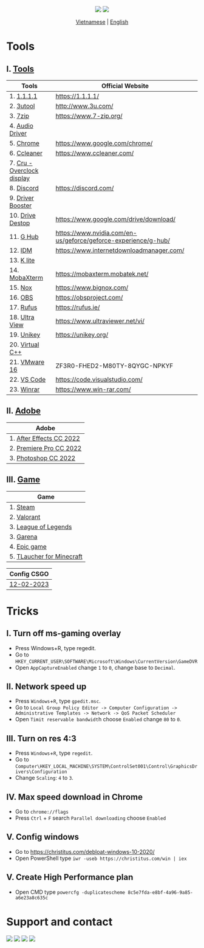 <!-- <p align="center">
	<img src="https://github-readme-stats.vercel.app/api/pin/?username=ngnducnhat&repo=tools-and-tricks">
</p> -->

<p align="center">
    <img src="https://img.shields.io/github/forks/ngnducnhat/tools-and-tricks?style=flat-square">
    <img src="https://img.shields.io/github/stars/ngnducnhat/tools-and-tricks?color=yellow&style=flat-square">
    
</p>
<p align="center">
    <a href="./README_VI.MD">Vietnamese</a>
    |
    <a href="./README.MD">English</a>
</p>

# Tools

## I. [Tools](https://github.com/ngnducnhat/tools-and-tricks/releases/tag/tools)

| Tools                                                                                                                                        | Official Website                                               |
| -------------------------------------------------------------------------------------------------------------------------------------------- | -------------------------------------------------------------- |
| 1. [1.1.1.1](https://github.com/ngnducnhat/tools-and-tricks/releases/download/tools/Cloudflare_WARP_Release-x64.msi)                         | https://1.1.1.1/                                               |
| 2. [3utool](https://github.com/ngnducnhat/tools-and-tricks/releases/download/tools/3uTools_v2.63.003_Setup.exe)                              | http://www.3u.com/                                             |
| 3. [7zip](https://github.com/ngnducnhat/tools-and-tricks/releases/download/tools/7zip.exe)                                                   | https://www.7-zip.org/                                         |
| 4. [Audio Driver](https://github.com/ngnducnhat/tools-and-tricks/releases/download/tools/Audio_Realtek_6.0.1.8378_W10x64_A.zip)              |                                                                |
| 5. [Chrome](https://github.com/ngnducnhat/tools-and-tricks/releases/download/tools/ChromeSetup.exe)                                          | https://www.google.com/chrome/                                 |
| 6. [Ccleaner](https://github.com/ngnducnhat/tools-and-tricks/releases/download/tools/ccsetup609.exe)                                         | https://www.ccleaner.com/                                      |
| 7. [Cru - Overclock display](https://github.com/ngnducnhat/tools-and-tricks/releases/download/tools/cru-1.5.2.rar)                           |                                                                |
| 8. [Discord](https://github.com/ngnducnhat/tools-and-tricks/releases/download/tools/DiscordSetup.exe)                                        | https://discord.com/                                           |
| 9. [Driver Booster](https://github.com/ngnducnhat/tools-and-tricks/releases/download/tools/Driver.Booster.9.2.0.178.rar)                     |                                                                |
| 10. [Drive Destop](https://github.com/ngnducnhat/tools-and-tricks/releases/download/tools/GoogleDriveSetup.exe)                              | https://www.google.com/drive/download/                         |
| 11. [G Hub](https://github.com/ngnducnhat/tools-and-tricks/releases/download/tools/lghub_installer.exe)                                      | https://www.nvidia.com/en-us/geforce/geforce-experience/g-hub/ |
| 12. [IDM](https://github.com/ngnducnhat/tools-and-tricks/releases/download/tools/IDM.Retail.v6.41.build.6.incl.Patcher_LinkNeverDie.Com.rar) | https://www.internetdownloadmanager.com/                       |
| 13. [K lite](https://github.com/ngnducnhat/tools-and-tricks/releases/download/tools/k-lite-codec-pack-full_1730.exe)                         |                                                                |
| 14. [MobaXterm](https://github.com/ngnducnhat/tools-and-tricks/releases/download/tools/MobaXterm_Installer_v21.5.zip)                        | https://mobaxterm.mobatek.net/                                 |
| 15. [Nox](https://github.com/ngnducnhat/tools-and-tricks/releases/download/tools/nox_setup_v7.0.5.0_full_intl.exe)                           | https://www.bignox.com/                                        |
| 16. [OBS](https://github.com/ngnducnhat/tools-and-tricks/releases/download/tools/OBS-Studio-28.1.2-Full-Installer-x64.exe)                   | https://obsproject.com/                                        |
| 17. [Rufus](https://github.com/ngnducnhat/tools-and-tricks/releases/download/tools/rufus-3.21.exe)                                           | https://rufus.ie/                                              |
| 18. [Ultra View](https://github.com/ngnducnhat/tools-and-tricks/releases/download/tools/UltraViewer_setup_6.6_vi.exe)                        | https://www.ultraviewer.net/vi/                                |
| 19. [Unikey](https://github.com/ngnducnhat/tools-and-tricks/releases/download/tools/UniKeyNT.exe)                                            | https://unikey.org/                                            |
| 20. [Virtual C++](https://github.com/ngnducnhat/tools-and-tricks/releases/download/tools/VC_redist.x64.exe)                                  |                                                                |
| 21. [VMware 16](https://github.com/ngnducnhat/tools-and-tricks/releases/download/tools/VMware-workstation-full-16.2.1-18811642.exe)          | ZF3R0-FHED2-M80TY-8QYGC-NPKYF                                  |
| 22. [VS Code](https://github.com/ngnducnhat/tools-and-tricks/releases/download/tools/VSCodeUserSetup-x64-1.63.1.exe)                         | https://code.visualstudio.com/                                 |
| 23. [Winrar](https://github.com/ngnducnhat/tools-and-tricks/releases/download/tools/Winrar_x64_6.0.2.zip)                                    | https://www.win-rar.com/                                       |

## II. [Adobe](https://github.com/ngnducnhat/tools-and-tricks/releases/tag/adobe)

| Adobe                                                                                                                           |
| ------------------------------------------------------------------------------------------------------------------------------- |
| 1. [After Effects CC 2022](https://github.com/ngnducnhat/tools-and-tricks/releases/download/adobe/Adobe.After.Effects.2022.exe) |
| 2. [Premiere Pro CC 2022](https://github.com/ngnducnhat/tools-and-tricks/releases/download/adobe/Adobe.Premiere.Pro.2023.rar)   |
| 3. [Photoshop CC 2022](https://github.com/ngnducnhat/tools-and-tricks/releases/download/adobe/Adobe.Photoshop.2022.exe)         |

## III. [Game](https://github.com/ngnducnhat/tools-and-tricks/releases/tag/game)

| Game                                                         |
| ------------------------------------------------------------ |
| 1. [Steam](https://store.steampowered.com/about/)            |
| 2. [Valorant](https://valorant.zing.vn/vi-vn/download)       |
| 3. [League of Legends](https://lienminh.vnggames.com/vi-vn/) |
| 3. [Garena](https://www.garena.vn/gpc)                       |
| 4. [Epic game](https://www.epicgames.com/)                   |
| 5. [TLaucher for Minecraft](https://tlauncher.org/en/)       |

| Config CSGO                                                                                 |
| ------------------------------------------------------------------------------------------- |
| [12-02-2023](https://github.com/ngnducnhat/tools-and-tricks/releases/download/game/cfg.zip) |

# Tricks

## I. Turn off ms-gaming overlay

-   Press Windows+R, type regedit.
-   Go to
    `HKEY_CURRENT_USER\SOFTWARE\Microsoft\Windows\CurrentVersion\GameDVR`
-   Open `AppCaptureEnabled` change `1` to `0`, change base to `Decimal`.

## II. Network speed up

-   Press `Windows`+`R`, type `gpedit.msc`.
-   Go to `Local Group Policy Editor -> Computer Configuration -> Administrative Templates -> Network -> QoS Packet Scheduler`
-   Open `Timit reservable bandwidt`h choose `Enabled` change `80` to `0`.

## III. Turn on res 4:3

-   Press `Windows`+`R`, type `regedit`.
-   Go to `Computer\HKEY_LOCAL_MACHINE\SYSTEM\ControlSet001\Control\GraphicsDrivers\Configuration`
-   Change `Scaling`: `4` to `3`.

## IV. Max speed download in Chrome

-   Go to `chrome://flags`
-   Press `Ctrl` + `F` search `Parallel downloading` choose `Enabled`

## V. Config windows

-   Go to https://christitus.com/debloat-windows-10-2020/
-   Open PowerShell type `iwr -useb https://christitus.com/win | iex`

## V. Create High Performance plan

-   Open CMD type `powercfg -duplicatescheme 8c5e7fda-e8bf-4a96-9a85-a6e23a8c635c`

# Support and contact

<a href="https://bit.ly/3ykbdSS?r=lp"><img src="https://img.shields.io/badge/Facebook-1877F2?style=flat-square&logo=facebook&logoColor=white"></a>
<a href="https://github.com/ngnducnhat"><img src="https://img.shields.io/badge/GitHub-100000?style=flat-square&logo=github&logoColor=white"></a>
<a href="mailto:contactwithme.isme@gmail.com"><img src="https://img.shields.io/badge/Gmail-D14836?style=flat-square&logo=gmail&logoColor=white"></a>
<a href="https://bit.ly/m/perlescent_1"><img src="https://img.shields.io/badge/website-000000?style=flat-square&logo=About.me&logoColor=white"></a>
